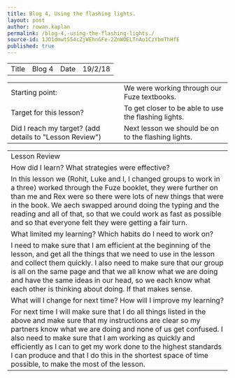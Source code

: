```yaml
---
title: Blog 4, Using the flashing lights.
layout: post
author: rowan.kaplan
permalink: /blog-4,-using-the-flashing-lights./
source-id: 1JO1dmwtS54cZjWEhnGFe-2ZnWOELTnAo1CzYbmThHfE
published: true
---
```

<table>
  <tr>
    <td>Title</td>
    <td>Blog 4</td>
    <td>Date</td>
    <td>19/2/18</td>
  </tr>
</table>


<table>
  <tr>
    <td>Starting point:</td>
    <td>We were working through our Fuze textbooks.</td>
  </tr>
  <tr>
    <td>Target for this lesson?</td>
    <td>To get closer to be able to use the flashing lights.</td>
  </tr>
  <tr>
    <td>Did I reach my target?
(add details to "Lesson Review")</td>
    <td>Next lesson we should be on to the flashing lights.</td>
  </tr>
</table>


<table>
  <tr>
    <td>Lesson Review</td>
  </tr>
  <tr>
    <td>How did I learn? What strategies were effective?</td>
  </tr>
  <tr>
    <td>In this lesson we (Rohit, Luke and I, I changed groups to work in a three) worked through the Fuze booklet, they were further on than me and Rex were so there were lots of new things that were in the book. We aech swapped around doing the typing and the reading and all of that, so that we could work as fast as possible and so that everyone felt they were getting a fair turn.</td>
  </tr>
  <tr>
    <td>What limited my learning? Which habits do I need to work on?</td>
  </tr>
  <tr>
    <td>I need to make sure that I am efficient at the beginning of the lesson, and get all the things that we need to use in the lesson and collect them quickly. I also need to make sure that our group is all on the same page and that we all know what we are doing and have the same ideas in our head, so we each know what each other is thinking about doing. If that makes sense.</td>
  </tr>
  <tr>
    <td>What will I change for next time? How will I improve my learning?</td>
  </tr>
  <tr>
    <td>For next time I will make sure that I do all things listed in the above and make sure that my instructions are clear so my partners know what we are doing and none of us get confused. I also need to make sure that I am working as quickly and efficiently as I can to get my work done to the highest standards I can produce and that I do this in the shortest space of time possible, to make the most of the lesson.</td>
  </tr>
</table>


